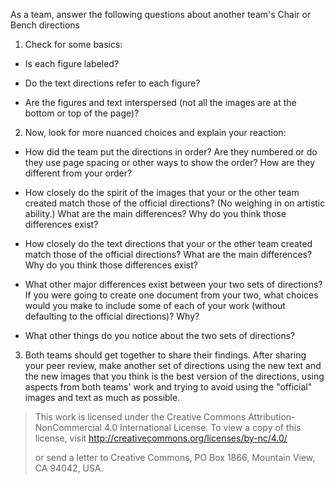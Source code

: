 As a team, answer the following questions about another team's Chair or Bench directions

1.  Check for some basics:

 - Is each figure labeled?

 - Do the text directions refer to each figure?

 - Are the figures and text interspersed (not all the images are at the bottom or top of the page)?

2.  Now, look for more nuanced choices and explain your reaction:

 - How did the team put the directions in order? Are they numbered or do they use page spacing or other ways to show the order? How are they different from your order?

 - How closely do the spirit of the images that your or the other team created match those of the official directions? (No weighing in on artistic ability.) What are the main differences? Why do you think those differences exist?

 - How closely do the text directions that your or the other team created match those of the official directions? What are the main differences? Why do you think those differences exist?

 - What other major differences exist between your two sets of directions? If you were going to create one document from your two, what choices would you make to include some of each of your work (without defaulting to the official directions)? Why?

 - What other things do you notice about the two sets of directions?

3.  Both teams should get together to share their findings. After sharing your peer review, make another set of directions using the new text and the new images that you think is the best version of the directions, using aspects from both teams' work and trying to avoid using the "official" images and text as much as possible.

>
> This work is licensed under the Creative Commons Attribution-NonCommercial 4.0 International License. To view a copy of this license, visit <http://creativecommons.org/licenses/by-nc/4.0/>
>
> or send a letter to Creative Commons, PO Box 1866, Mountain View, CA 94042, USA.
